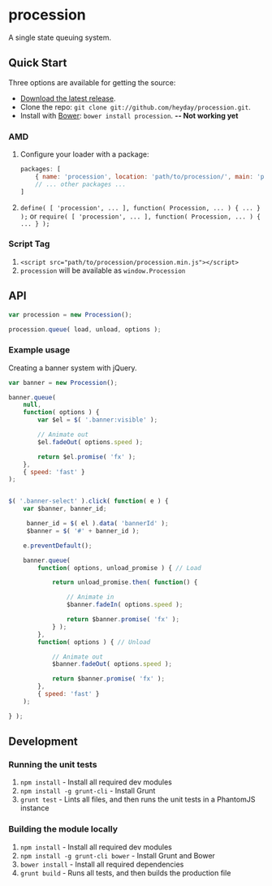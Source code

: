 # procession

A single state queuing system.


## Quick Start

Three options are available for getting the source:

* [Download the latest release](https://github.com/heyday/procession/zipball/master).
* Clone the repo: `git clone git://github.com/heyday/procession.git`.
* Install with [Bower](http://twitter.github.com/bower): `bower install procession`. **-- Not working yet**

### AMD

1. Configure your loader with a package:

	```javascript
	packages: [
		{ name: 'procession', location: 'path/to/procession/', main: 'procession' },
		// ... other packages ...
	]
	```

1. `define( [ 'procession', ... ], function( Procession, ... ) { ... } );` or `require( [ 'procession', ... ], function( Procession, ... ) { ... } );`

### Script Tag

1. `<script src="path/to/procession/procession.min.js"></script>`
1. `procession` will be available as `window.Procession`


## API

```javascript
var procession = new Procession();

procession.queue( load, unload, options );
```

### Example usage
Creating a banner system with jQuery.

```javascript
var banner = new Procession();

banner.queue(
	null,
	function( options ) {
		var $el = $( '.banner:visible' );

		// Animate out
		$el.fadeOut( options.speed );

		return $el.promise( 'fx' );
	},
	{ speed: 'fast' }
);


$( '.banner-select' ).click( function( e ) {
	var $banner, banner_id;

	 banner_id = $( el ).data( 'bannerId' );
	 $banner = $( '#' + banner_id );

	e.preventDefault();

	banner.queue(
		function( options, unload_promise ) { // Load

			return unload_promise.then( function() {

				// Animate in
				$banner.fadeIn( options.speed );

				return $banner.promise( 'fx' );
			} );
		},
		function( options ) { // Unload

			// Animate out
			$banner.fadeOut( options.speed );

			return $banner.promise( 'fx' );
		},
		{ speed: 'fast' }
	);

} );
```

## Development

### Running the unit tests

1. `npm install` - Install all required dev modules
1. `npm install -g grunt-cli` - Install Grunt
1. `grunt test` - Lints all files, and then runs the unit tests in a PhantomJS instance

### Building the module locally

1. `npm install` - Install all required dev modules
1. `npm install -g grunt-cli bower` - Install Grunt and Bower
1. `bower install` - Install all required dependencies
1. `grunt build` - Runs all tests, and then builds the production file
